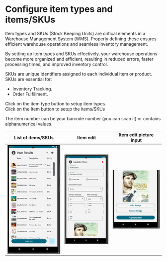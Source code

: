 # Configure item types and items/SKUs

Item types and SKUs (Stock Keeping Units) are critical elements in a Warehouse Management System (WMS). Properly defining these ensures efficient warehouse operations and seamless inventory management.

By setting up item types and SKUs effectively, your warehouse operations become more organized and efficient, resulting in reduced errors, faster processing times, and improved inventory control.

SKUs are unique identifiers assigned to each individual item or product. SKUs are essential for:

- Inventory Tracking.
- Order Fulfillment.
  
Click on the item type button to setup item types.  
Click on the Item button to setup the items/SKUs

The item number can be your barcode number (you can scan it) or contains alphanumerical values.

| List of items/SKUs | Item edit | Item edit picture input |
| ------------ | ----------- | ----------- |
| ![Step 1](asset/itemList.png) |  ![Step 2](asset/itemEdit.png) | ![Step 2](asset/itemEdit1.png)|
